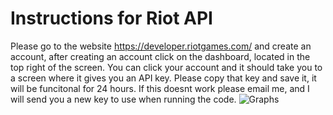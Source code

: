 # Instructions for Riot API
Please go to the website 
https://developer.riotgames.com/
and create an account, after creating an account click on the dashboard, located in the top right of the screen. You can click your account and it should take you to a screen where it gives you an API key. Please copy that key and save it, it will be funcitonal for 24 hours. If this doesnt work please email me, and I will send you a new key to use when running the code.
![Graphs](https://user-images.githubusercontent.com/58304673/82372580-36435200-99ea-11ea-9d2f-000127f03d5a.jpg)
